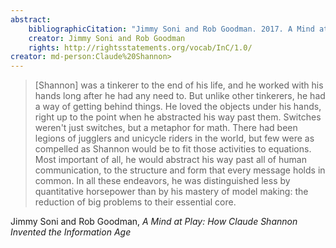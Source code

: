 ```yaml
---
abstract:
    bibliographicCitation: "Jimmy Soni and Rob Goodman. 2017. A Mind at Play: How Claude Shannon Invented the Information Age. SIMON & SCHUSTER."
    creator: Jimmy Soni and Rob Goodman
    rights: http://rightsstatements.org/vocab/InC/1.0/
creator: md-person:Claude%20Shannon>
---
```


> [Shannon] was a tinkerer to the end of his life, and he worked with his hands long after he had any need to. But unlike other tinkerers, he had a way of getting behind things. He loved the objects under his hands, right up to the point when he abstracted his way past them. Switches weren't just switches, but a metaphor for math. There had been legions of jugglers and unicycle riders in the world, but few were as compelled as Shannon would be to fit those activities to equations. Most important of all, he would abstract his way past all of human communication, to the structure and form that every message holds in common. In all these endeavors, he was distinguished less by quantitative horsepower than by his mastery of model making: the reduction of big problems to their essential core.

Jimmy Soni and Rob Goodman, _A Mind at Play: How Claude Shannon Invented the Information Age_
